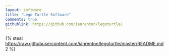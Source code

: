 ```yaml
---
layout: software
title: "Lego Turtle Software"
comments: true
githublink: https://github.com/ianrenton/legoturtle/
---
```


{% steal https://raw.githubusercontent.com/ianrenton/legoturtle/master/README.md 2 %}

